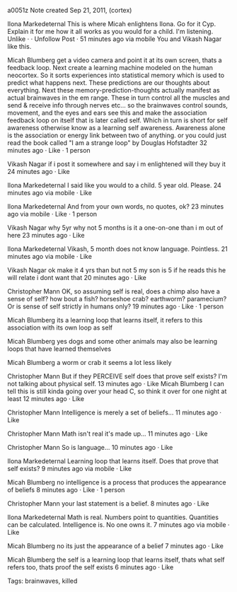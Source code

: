 a0051z
Note created Sep 21, 2011,
(cortex)

Ilona Markedeternal
This is where Micah enlightens Ilona. 
Go for it Cyp. Explain it for me how it all works as you would for a child. I'm listening.
Unlike ·  · Unfollow Post · 51 minutes ago via mobile
You and Vikash Nagar like this.

Micah Blumberg
 get a video camera and point it at its own screen, thats a feedback loop. Next create a learning machine modeled on the human neocortex. So it sorts experiences into statistical memory which is used to predict what happens next. These predictions are our thoughts about everything. Next these memory-prediction-thoughts actually manifest as actual brainwaves in the em range. These in turn control all the muscles and send & receive info through nerves etc... so the brainwaves control sounds, movement, and the eyes and ears see this and make the association feedback loop on itself that is later called self. Which in turn is short for self awareness otherwise know as a learning self awareness. Awareness alone is the association or energy link between two of anything. or you could just read the book called "I am a strange loop" by Douglas Hofstadter
32 minutes ago · Like ·  1 person

Vikash Nagar if i post it somewhere and say i m enlightened will they buy it
24 minutes ago · Like

Ilona Markedeternal I said like you would to a child. 5 year old. Please.
24 minutes ago via mobile · Like

Ilona Markedeternal And from your own words, no quotes, ok?
23 minutes ago via mobile · Like ·  1 person

Vikash Nagar why 5yr why not 5 months is it a one-on-one than i m out of here
23 minutes ago · Like

Ilona Markedeternal Vikash, 5 month does not know language. Pointless.
21 minutes ago via mobile · Like

Vikash Nagar ok make it 4 yrs than but not 5 my son is 5 if he reads this he will relate i dont want that
20 minutes ago · Like

Christopher Mann OK, so assuming self is real, does a chimp also have a sense of self? how bout a fish? horseshoe crab? earthworm? paramecium? Or is sense of self strictly in humans only?
19 minutes ago · Like ·  1 person

Micah Blumberg
 its a learning loop that learns itself, it refers to this association with its own loop as self

Micah Blumberg
yes dogs and some other animals may also be learning loops that have learned themselves

Micah Blumberg
 a worm or crab it seems a lot less likely

Christopher Mann But if they PERCEIVE self does that prove self exists? I'm not talking about physical self.
13 minutes ago · Like
Micah Blumberg
I can tell this is still kinda going over your head C, so think it over for one night at least
12 minutes ago · Like

Christopher Mann Intelligence is merely a set of beliefs...
11 minutes ago · Like

Christopher Mann Math isn't real it's made up...
11 minutes ago · Like

Christopher Mann So is language...
10 minutes ago · Like

Ilona Markedeternal Learning loop that learns itself. Does that prove that self exists?
9 minutes ago via mobile · Like

Micah Blumberg
no intelligence is a process that produces the appearance of beliefs
8 minutes ago · Like ·  1 person

Christopher Mann your last statement is a belief.
8 minutes ago · Like

Ilona Markedeternal Math is real. Numbers point to quantities. Quantities can be calculated. 
Intelligence is. 
No one owns it.
7 minutes ago via mobile · Like

Micah Blumberg
no its just the appearance of a belief
7 minutes ago · Like

Micah Blumberg
the self is a learning loop that learns itself, thats what self refers too, thats proof the self exists
6 minutes ago · Like



Tags:
  brainwaves, killed
